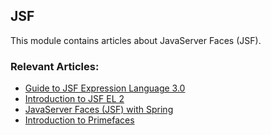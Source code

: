 ## JSF

This module contains articles about JavaServer Faces (JSF).

### Relevant Articles:
- [Guide to JSF Expression Language 3.0](https://www.baeldung.com/jsf-expression-language-el-3)
- [Introduction to JSF EL 2](https://www.baeldung.com/intro-to-jsf-expression-language)
- [JavaServer Faces (JSF) with Spring](https://www.baeldung.com/spring-jsf)
- [Introduction to Primefaces](https://www.baeldung.com/jsf-primefaces)
